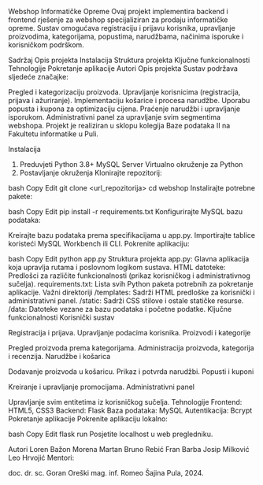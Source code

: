 Webshop Informatičke Opreme
Ovaj projekt implementira backend i frontend rješenje za webshop specijaliziran za prodaju informatičke opreme. Sustav omogućava registraciju i prijavu korisnika, upravljanje proizvodima, kategorijama, popustima, narudžbama, načinima isporuke i korisničkom podrškom.

Sadržaj
Opis projekta
Instalacija
Struktura projekta
Ključne funkcionalnosti
Tehnologije
Pokretanje aplikacije
Autori
Opis projekta
Sustav podržava sljedeće značajke:

Pregled i kategorizaciju proizvoda.
Upravljanje korisnicima (registracija, prijava i ažuriranje).
Implementaciju košarice i procesa narudžbe.
Uporabu popusta i kupona za optimizaciju cijena.
Praćenje narudžbi i upravljanje isporukom.
Administrativni panel za upravljanje svim segmentima webshopa.
Projekt je realiziran u sklopu kolegija Baze podataka II na Fakultetu informatike u Puli.

Instalacija
1. Preduvjeti
Python 3.8+
MySQL Server
Virtualno okruženje za Python
2. Postavljanje okruženja
Klonirajte repozitorij:

bash
Copy
Edit
git clone <url_repozitorija>
cd webshop
Instalirajte potrebne pakete:

bash
Copy
Edit
pip install -r requirements.txt
Konfigurirajte MySQL bazu podataka:

Kreirajte bazu podataka prema specifikacijama u app.py.
Importirajte tablice koristeći MySQL Workbench ili CLI.
Pokrenite aplikaciju:

bash
Copy
Edit
python app.py
Struktura projekta
app.py: Glavna aplikacija koja upravlja rutama i poslovnom logikom sustava.
HTML datoteke: Predlošci za različite funkcionalnosti (prikaz korisničkog i administrativnog sučelja).
requirements.txt: Lista svih Python paketa potrebnih za pokretanje aplikacije.
Važni direktoriji
/templates: Sadrži HTML predloške za korisnički i administrativni panel.
/static: Sadrži CSS stilove i ostale statičke resurse.
/data: Datoteke vezane za bazu podataka i početne podatke.
Ključne funkcionalnosti
Korisnički sustav

Registracija i prijava.
Upravljanje podacima korisnika.
Proizvodi i kategorije

Pregled proizvoda prema kategorijama.
Administracija proizvoda, kategorija i recenzija.
Narudžbe i košarica

Dodavanje proizvoda u košaricu.
Prikaz i potvrda narudžbi.
Popusti i kuponi

Kreiranje i upravljanje promocijama.
Administrativni panel

Upravljanje svim entitetima iz korisničkog sučelja.
Tehnologije
Frontend: HTML5, CSS3
Backend: Flask
Baza podataka: MySQL
Autentikacija: Bcrypt
Pokretanje aplikacije
Pokrenite aplikaciju lokalno:

bash
Copy
Edit
flask run
Posjetite localhost u web pregledniku.

Autori
Loren Bažon
Morena Martan
Bruno Rebić
Fran Barba
Josip Milković
Leo Hrvojić
Mentori:

doc. dr. sc. Goran Oreški
mag. inf. Romeo Šajina
Pula, 2024.
